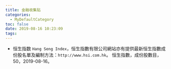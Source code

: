 ```yaml
---
title: 金融收集贴
categories:
  - MyDefaultCategory
toc: false
date: 2019-08-16 10:23:09
tags:
---
```

<!-- more -->
* 恒生指数
`Hang Seng Index`，恒生指數有限公司網站亦有提供最新恒生指數成份股名單及編制方法：`http://www.hsi.com.hk`。
恒生指數，成份股數目，50，2019-08-16。
